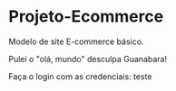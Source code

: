 # Projeto-Ecommerce
 Modelo de site E-commerce básico.

Pulei o "olá, mundo" desculpa Guanabara!

Faça o login com as credenciais: teste